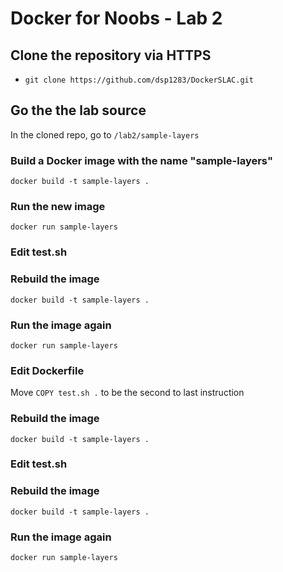 # Docker for Noobs - Lab 2
## Clone the repository via HTTPS
- ``git clone https://github.com/dsp1283/DockerSLAC.git``
## Go the the lab source
In the cloned repo, go to ``/lab2/sample-layers``
### Build a Docker image with the name "sample-layers"
``docker build -t sample-layers .``
### Run the new image
``docker run sample-layers``
### Edit test.sh
### Rebuild the image
``docker build -t sample-layers .``
### Run the image again
``docker run sample-layers``
### Edit Dockerfile
Move ``COPY test.sh .`` to be the second to last instruction
### Rebuild the image
``docker build -t sample-layers .``
### Edit test.sh
### Rebuild the image
``docker build -t sample-layers .``
### Run the image again
``docker run sample-layers``
